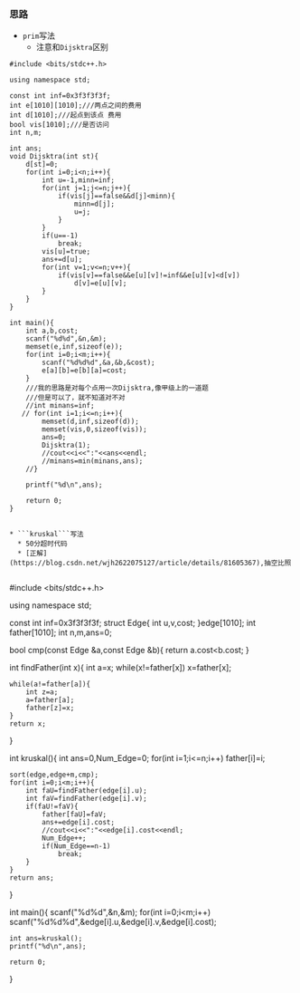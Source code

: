 

### 思路
* ```prim```写法
  * 注意和```Dijsktra```区别
```
#include <bits/stdc++.h>

using namespace std;

const int inf=0x3f3f3f3f;
int e[1010][1010];///两点之间的费用
int d[1010];///起点到该点 费用
bool vis[1010];///是否访问
int n,m;

int ans;
void Dijsktra(int st){
    d[st]=0;
    for(int i=0;i<n;i++){
        int u=-1,minn=inf;
        for(int j=1;j<=n;j++){
            if(vis[j]==false&&d[j]<minn){
                minn=d[j];
                u=j;
            }
        }
        if(u==-1)
            break;
        vis[u]=true;
        ans+=d[u];
        for(int v=1;v<=n;v++){
            if(vis[v]==false&&e[u][v]!=inf&&e[u][v]<d[v])
                d[v]=e[u][v];
        }
    }
}

int main(){
    int a,b,cost;
    scanf("%d%d",&n,&m);
    memset(e,inf,sizeof(e));
    for(int i=0;i<m;i++){
        scanf("%d%d%d",&a,&b,&cost);
        e[a][b]=e[b][a]=cost;
    }
    ///我的思路是对每个点用一次Dijsktra,像甲级上的一道题
    ///但是可以了，就不知道对不对
    //int minans=inf;
   // for(int i=1;i<=n;i++){
        memset(d,inf,sizeof(d));
        memset(vis,0,sizeof(vis));
        ans=0;
        Dijsktra(1);
        //cout<<i<<":"<<ans<<endl;
        //minans=min(minans,ans);
    //}

    printf("%d\n",ans);

    return 0;
}


* ```kruskal```写法
  * 50分超时代码
  * [正解](https://blog.csdn.net/wjh2622075127/article/details/81605367),抽空比照
 
```
#include <bits/stdc++.h>

using namespace std;

const int inf=0x3f3f3f3f;
struct Edge{
    int u,v,cost;
}edge[1010];
int father[1010];
int n,m,ans=0;

bool cmp(const Edge &a,const Edge &b){
    return a.cost<b.cost;
}

int findFather(int x){
    int a=x;
    while(x!=father[x])
        x=father[x];

    while(a!=father[a]){
        int z=a;
        a=father[a];
        father[z]=x;
    }
    return x;
}

int kruskal(){
    int ans=0,Num_Edge=0;
    for(int i=1;i<=n;i++)
        father[i]=i;

    sort(edge,edge+m,cmp);
    for(int i=0;i<m;i++){
        int faU=findFather(edge[i].u);
        int faV=findFather(edge[i].v);
        if(faU!=faV){
            father[faU]=faV;
            ans+=edge[i].cost;
            //cout<<i<<":"<<edge[i].cost<<endl;
            Num_Edge++;
            if(Num_Edge==n-1)
                break;
        }
    }
    return ans;
}

int main(){
    scanf("%d%d",&n,&m);
    for(int i=0;i<m;i++)
        scanf("%d%d%d",&edge[i].u,&edge[i].v,&edge[i].cost);


    int ans=kruskal();
    printf("%d\n",ans);

    return 0;
}



```








```
